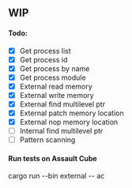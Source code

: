 ## WIP

#### Todo:

- [X] Get process list
- [X] Get process id
- [X] Get process by name
- [X] Get process module
- [X] External read memory
- [X] External write memory
- [X] External find multilevel ptr
- [X] External patch memory location
- [X] External nop memory location
- [ ] Internal find multilevel ptr
- [ ] Pattern scanning

#### Run tests on Assault Cube

cargo run --bin external -- ac
